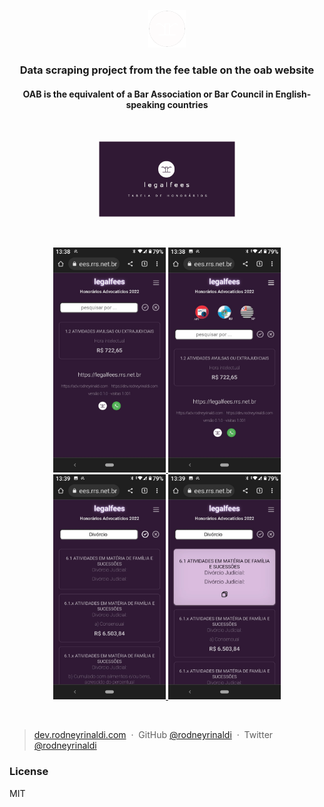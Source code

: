 <!-- START -->

<p align="center">
  <a href="#">
    <img alt="rodneyrinaldi" src="https://github.com/rodneyrinaldi/legalfees-web/blob/main/public/rr-logo-w.png" width="60" />
  </a>
</p>

<h3 align="center">
  Data scraping project from the fee table on the oab website
</h3>

<h4 align="center">OAB is the equivalent of a Bar Association or Bar Council in English-speaking countries</h5>

<br />

<p align="center">
  <a href="#">
    <img alt="rodneyrinaldi" src="https://github.com/rodneyrinaldi/legalfees-web/blob/main/public/card.png" width="220" />
  </a>
</p>

<br />

<p align="center">
  <a href="#">
    <img alt="page 1" src="https://github.com/rodneyrinaldi/legalfees-web/blob/main/public/page1.jpg" width="180" />
  </a>
  <a href="#">
    <img alt="page 2" src="https://github.com/rodneyrinaldi/legalfees-web/blob/main/public/page2.jpg" width="180" />
  </a>
  <a href="#">
    <img alt="page 3" src="https://github.com/rodneyrinaldi/legalfees-web/blob/main/public/page3.jpg" width="180" />
  </a>
  <a href="#">
    <img alt="page 4" src="https://github.com/rodneyrinaldi/legalfees-web/blob/main/public/page4.jpg" width="180" />
  </a>
</p>

<br />

> [dev.rodneyrinaldi.com](https://dev.rodneyrinaldi.com) &nbsp;&middot;&nbsp;
> GitHub [@rodneyrinaldi](https://github.com/rodneyrinaldi) &nbsp;&middot;&nbsp;
> Twitter [@rodneyrinaldi](https://twitter.com/rodneyrinaldi)

### License

MIT

<!-- END -->
